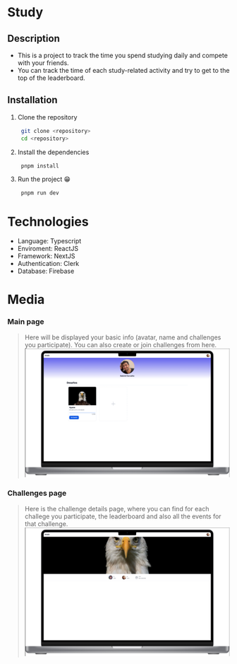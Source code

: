 # Study

## Description
- This is a project to track the time you spend studying daily and compete with your friends.
- You can track the time of each study-related activity and try to get to the top of the leaderboard.

## Installation

1. Clone the repository
   ```bash
    git clone <repository>
    cd <repository>
   ```

2. Install the dependencies
   ```bash
    pnpm install
   ```

3. Run the project 😁
   ```bash
    pnpm run dev
   ```

# Technologies
- Language: Typescript
- Enviroment: ReactJS
- Framework: NextJS
- Authentication: Clerk
- Database: Firebase

# Media

### Main page
> Here will be displayed your basic info (avatar, name and challenges you participate). You can also create or join challenges from here.
   ![preview](/public/mock_1.png)

### Challenges page
> Here is the challenge details page, where you can find for each challege you participate, the leaderboard and also all the events for that challenge.
   ![preview](/public/mock_2.png)